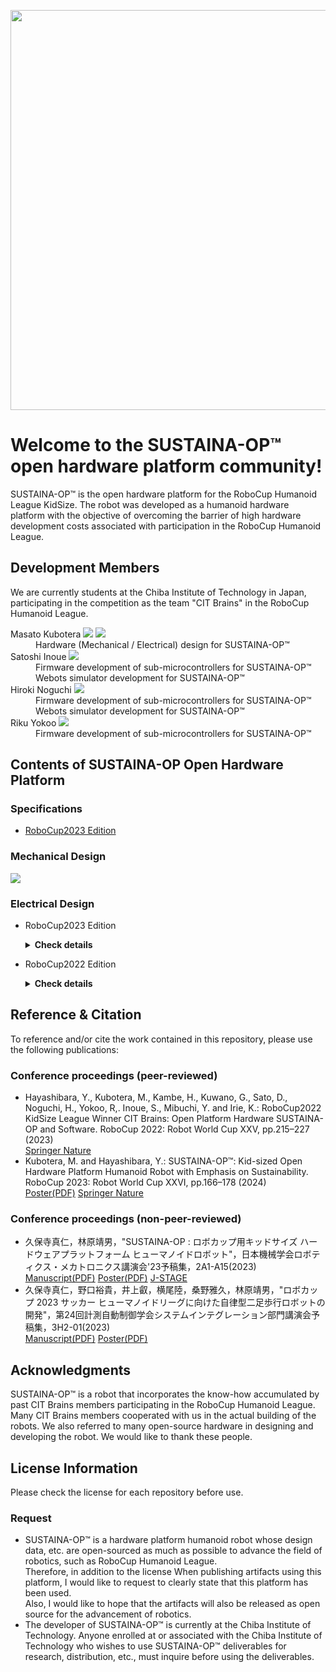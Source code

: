 <!DOCTYPE html>
<html>
<head>
  <meta charset="UTF-8">
  <meta name="author" content="Masato Kubotera">
  <meta name="description" content="">
</head>
<body>
  <p align="center">
    <image src="https://github.com/SUSTAINA-OP/.github/assets/53966390/7b5091e7-2190-424d-ae3a-13d850ef4622" width="640px" align="center">
  </P>
  <h1>
    Welcome to the SUSTAINA-OP&trade; open hardware platform community!
  </h1>
  <p>
    SUSTAINA-OP&trade; is the open hardware platform for the RoboCup Humanoid League KidSize. The robot was developed as a humanoid hardware platform with the objective of overcoming the barrier of high hardware development costs associated with participation in the RoboCup Humanoid League.
  </P>
  <h2>
    Development Members
  </h2>
  <p>
    We are currently students at the Chiba Institute of Technology in Japan, participating in the competition as the team "CIT Brains" in the RoboCup Humanoid League.
    <dl>
        <dt>
            Masato Kubotera
            <a href="https://github.com/MasatoKubotera"><img src="https://img.shields.io/github/followers/MasatoKubotera?label=&style=social"></a>
            <a href="https://twitter.com/CreateRoboCup"><img src="https://img.shields.io/twitter/follow/CreateRoboCup?label=&style=social"></a>
        </dt>
        <dd>
            Hardware (Mechanical / Electrical) design for SUSTAINA-OP&trade;
        </dd>
        <dt>
            Satoshi Inoue
            <a href="https://github.com/AD58-3104"><img src="https://img.shields.io/github/followers/AD58-3104?label=&style=social"></a>
        </dt>
        <dd>
            Firmware development of sub-microcontrollers for SUSTAINA-OP&trade;<br>
            Webots simulator development for SUSTAINA-OP&trade;
        </dd>
        <dt>
            Hiroki Noguchi
            <a href="https://github.com/hiroki-0001"><img src="https://img.shields.io/github/followers/hiroki-0001?label=&style=social"></a>
        </dt>
        <dd>
            Firmware development of sub-microcontrollers for SUSTAINA-OP&trade;<br>
            Webots simulator development for SUSTAINA-OP&trade;
        </dd>
        <dt>
            Riku Yokoo
            <a href="https://github.com/RikuYokoo"><img src="https://img.shields.io/github/followers/RikuYokoo?label=&style=social"></a>
        </dt>
        <dd>
            Firmware development of sub-microcontrollers for SUSTAINA-OP&trade;
        </dd>
    </dl>
  </P>
  <h2>
    Contents of SUSTAINA-OP Open Hardware Platform
  </h2>
  <h3>
    Specifications
  </h3>
  <p>
    <ul>
      <li><a href="https://github.com/SUSTAINA-OP/.github/blob/main/profile/spec_robocup2023_ed.md">RoboCup2023 Edition</a></li>
    </ul>
  </p>
  <h3>
    Mechanical Design
  </h3>
  <p>
    <a href="https://github.com/SUSTAINA-OP/SUSTAINA-OP">
      <img align="center" src="https://github-readme-stats-git-masterrstaa-rickstaa.vercel.app/api/pin/?username=SUSTAINA-OP&repo=SUSTAINA-OP" />
    </a>
  </p>
  <h3>
    Electrical Design
  </h3>      
    <ul>
      <li>RoboCup2023 Edition</li>
        <p>
        <details close>      
        <summary><b>Check details</b></summary>
          <a href="https://github.com/SUSTAINA-OP/USB-to-Quad-RS-485-Conv-Module">
            <img align="center" src="https://github-readme-stats-git-masterrstaa-rickstaa.vercel.app/api/pin/?username=SUSTAINA-OP&repo=USB-to-Quad-RS-485-Conv-Module" />
          </a>  
          <a href="https://github.com/SUSTAINA-OP/Power-Monitor-Module">
            <img align="center" src="https://github-readme-stats-git-masterrstaa-rickstaa.vercel.app/api/pin/?username=SUSTAINA-OP&repo=Power-Monitor-Module" />
          </a>
          <a href="https://github.com/SUSTAINA-OP/USB-HID-Control-Switches-Module">
            <img align="center" src="https://github-readme-stats-git-masterrstaa-rickstaa.vercel.app/api/pin/?username=SUSTAINA-OP&repo=USB-HID-Control-Switches-Module" />
          </a>
          <a href="https://github.com/SUSTAINA-OP/Buck-Boost-Switch-Mode-Power-Supply-Module">
            <img align="center" src="https://github-readme-stats-git-masterrstaa-rickstaa.vercel.app/api/pin/?username=SUSTAINA-OP&repo=Buck-Boost-Switch-Mode-Power-Supply-Module" />
          </a>
          <a href="https://github.com/SUSTAINA-OP/Quad-Load-Cell-Amplifier-to-RS-485-Conv-Module">
            <img align="center" src="https://github-readme-stats-git-masterrstaa-rickstaa.vercel.app/api/pin/?username=SUSTAINA-OP&repo=Quad-Load-Cell-Amplifier-to-RS-485-Conv-Module" />
          </a>
          <a href="https://github.com/SUSTAINA-OP/ICM-42688-P-Module">
            <img align="center" src="https://github-readme-stats-git-masterrstaa-rickstaa.vercel.app/api/pin/?username=SUSTAINA-OP&repo=ICM-42688-P-Module" />
          </a>
          <a href="https://github.com/SUSTAINA-OP/SUSTAINA-Core-Board">
            <img align="center" src="https://github-readme-stats-git-masterrstaa-rickstaa.vercel.app/api/pin/?username=SUSTAINA-OP&repo=SUSTAINA-Core-Board" />
          </a>
          <a href="https://github.com/SUSTAINA-OP/A203-V2-Expansion-Board">
            <img align="center" src="https://github-readme-stats-git-masterrstaa-rickstaa.vercel.app/api/pin/?username=SUSTAINA-OP&repo=A203-V2-Expansion-Board" />
          </a>
          <a href="https://github.com/SUSTAINA-OP/IMU-Measurement-and-Transmission-Module">
            <img align="center" src="https://github-readme-stats-git-masterrstaa-rickstaa.vercel.app/api/pin/?username=SUSTAINA-OP&repo=IMU-Measurement-and-Transmission-Module" />
          </a>      
        </details>
        </p>
      <li>RoboCup2022 Edition</li>
        <p>
        <details close>
        <summary><b>Check details</b></summary>
          <a href="https://github.com/SUSTAINA-OP/MainBoard_ver2_2">
            <img align="center" src="https://github-readme-stats-git-masterrstaa-rickstaa.vercel.app/api/pin/?username=SUSTAINA-OP&repo=MainBoard_ver2_2" />
          </a>
          <a href="https://github.com/SUSTAINA-OP/EN715_ExpansionBoard_ver1_1">
            <img align="center" src="https://github-readme-stats-git-masterrstaa-rickstaa.vercel.app/api/pin/?username=SUSTAINA-OP&repo=EN715_ExpansionBoard_ver1_1" />
          </a>
          <a href="https://github.com/SUSTAINA-OP/StartStopSwitch_ver3_0">
            <img align="center" src="https://github-readme-stats-git-masterrstaa-rickstaa.vercel.app/api/pin/?username=SUSTAINA-OP&repo=StartStopSwitch_ver3_0" />
          </a>
        </details>
        </p>
    </ul>
  <h2>
    Reference & Citation
  </h2>
      To reference and/or cite the work contained in this repository, please use the following publications:
  <h3>
    Conference proceedings (peer-reviewed)
  </h3>
  <p>
    <ul>
        <li>Hayashibara, Y., Kubotera, M., Kambe, H., Kuwano, G., Sato, D., Noguchi, H., Yokoo, R,. Inoue, S., Mibuchi, Y. and Irie, K.: RoboCup2022 KidSize League Winner CIT Brains: Open Platform Hardware SUSTAINA-OP and Software. RoboCup 2022: Robot World Cup XXV, pp.215–227 (2023)</li>      
              <a href="https://link.springer.com/chapter/10.1007/978-3-031-28469-4_18">Springer Nature</a>
        <li>Kubotera, M. and Hayashibara, Y.: SUSTAINA-OP&trade;: Kid-sized Open Hardware Platform Humanoid Robot with Emphasis on Sustainability. RoboCup 2023: Robot World Cup XXVI, pp.166–178 (2024)</li>
              <a href="https://github.com/SUSTAINA-OP/.github/files/12087982/26th.RoboCup.International.Symposium.Poster.pdf">Poster(PDF)</a>
              <a href="https://link.springer.com/chapter/10.1007/978-3-031-55015-7_14">Springer Nature</a>
    </ul>
  </P>
  <h3>
    Conference proceedings (non-peer-reviewed)
  </h3>
  <p>
    <ul>
        <li>久保寺真仁，林原靖男，"SUSTAINA-OP : ロボカップ用キッドサイズ ハードウェアプラットフォーム ヒューマノイドロボット"，日本機械学会ロボティクス・メカトロニクス講演会'23予稿集，2A1-A15(2023)</li>
              <a href="https://github.com/SUSTAINA-OP/.github/files/12505160/robomech2023.pdf">Manuscript(PDF)</a> 
              <a href="https://github.com/SUSTAINA-OP/.github/files/12505165/robomech2023_poster.pdf">Poster(PDF)</a>
      <a href="https://doi.org/10.1299/jsmermd.2023.2A1-A15">J-STAGE</a>
        <li>久保寺真仁，野口裕貴，井上叡，横尾陸，桑野雅久，林原靖男，"ロボカップ 2023 サッカー ヒューマノイドリーグに向けた自律型二足歩行ロボットの開発"，第24回計測自動制御学会システムインテグレーション部門講演会予稿集，3H2-01(2023)</li>
              <a href="https://github.com/SUSTAINA-OP/.github/files/13710705/si2023.pdf">Manuscript(PDF)</a> 
              <a href="https://github.com/SUSTAINA-OP/.github/files/13710704/SI2023_poster.pdf">Poster(PDF)</a>
    </ul>
  </P>
  <h2>
    Acknowledgments
  </h2>
  <p>
    SUSTAINA-OP&trade; is a robot that incorporates the know-how accumulated by past CIT Brains members participating in the RoboCup Humanoid League. Many CIT Brains members cooperated with us in the actual building of the robots. We also referred to many open-source hardware in designing and developing the robot. We would like to thank these people.
  </P>
  <h2>
    License Information
  </h2>
  <p>
    Please check the license for each repository before use.
  </p>
  <h3>
    Request
  </h3>
  <p>
      <ul>
        <li>
          SUSTAINA-OP&trade; is a hardware platform humanoid robot whose design data, etc. are open-sourced as much as possible to advance the field of robotics, such as RoboCup Humanoid League.<br>
          Therefore, in addition to the license When publishing artifacts using this platform, I would like to request to clearly state that this platform has been used.<br>
          Also, I would like to hope that the artifacts will also be released as open source for the advancement of robotics.
        </li>
        <li>
          The developer of SUSTAINA-OP&trade; is currently at the Chiba Institute of Technology.
          Anyone enrolled at or associated with the Chiba Institute of Technology who wishes to use SUSTAINA-OP&trade; deliverables for research, distribution, etc., must inquire before using the deliverables.
        </li>
  </p>
</body>
</html>
